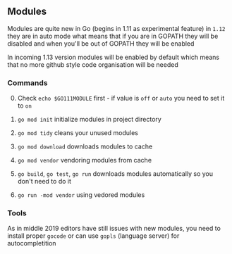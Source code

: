 ## Modules

Modules are quite new in Go (begins in 1.11 as experimental feature)
in `1.12` they are in auto mode what means that if you are in GOPATH
they will be disabled and when you'll be out of GOPATH they will be enabled

In incoming 1.13 version modules will be enabled by default which means that
no more github style code organisation will be needed


### Commands

0. Check `echo $GO111MODULE` first - if value is `off` or `auto` you need to set it to `on`
1. `go mod init` initialize modules in project directory
2. `go mod tidy` cleans your unused modules
3. `go mod download` downloads modules to cache
4. `go mod vendor` vendoring modules from cache

5. `go build`, `go test`, `go run` downloads modules automatically so you don't need to do it
6. `go run -mod vendor` using vedored modules

### Tools

As in middle 2019 editors have still issues with new modules, you need
to install proper `gocode` or can use `gopls` (language server) for
autocompletition
